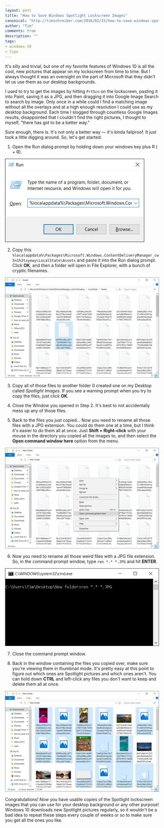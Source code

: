 ```yaml
--- 
layout: post
title: "How to Save Windows Spotlight Lockscreen Images"
canonical: "http://timschreiber.com/2016/02/15/how-to-save-windows-spotlight-lockscreen-images/"
author: "Tim"
comments: true
description: ""
tags:
- windows-10
- tips
---
```


It's silly and trivial, but one of my favorite features of Windows 10 is all the cool, new pictures that appear on my lockscreen from time to time. But I always thought it was an oversight on the part of Microsoft that they didn't let us use them as our desktop backgrounds.

I used to try to get the images by hitting `PrtScn` on the lockscreen, pasting it into Paint, saving it as a JPG, and then dragging it into Google Image Search to search by image. Only once in a while could I find a matching image without all the overlays and at a high enough resolution I could use as my desktop background. Each time I slogged through countless Google Images results, disappointed that I couldn't find the right pictures, I thought to myself, "there has got to be a better way." 

Sure enough, there is. It's not only a better way &mdash; it's kinda failproof. It just took a little digging around. So, let's get started:

1. Open the Run dialog prompt by holding down your windows key plus R (<span class="fa fa-windows"></span> + R).

![Run Dialog Prompt][1]

2. Copy this `%localappdata%\Packages\Microsoft.Windows.ContentDeliveryManager_cw5n1h2txyewy\LocalState\Assets` and paste it into the Run dialog prompt. Click **OK**, and then a folder will open in File Explorer, with a bunch of cryptic filenames.

![Assets Folder][2]

3. Copy all of those files to another folder (I created one on my Desktop called *Spotlight Images*. If you see a warning prompt when you try to copy the files, just click **OK**.

4. Close the Window you opened in Step 2. It's best to not accidentally mess up any of those files.

5. Back to the files you just copied... Now you need to rename all those files with a JPG extension. You could do them one at a time, but I think it's easier to do them all at once. Just **Shift + Right-click** with your mouse in the directory you copied all the images to, and then select the **Open command window here** option from the menu.

![Open Command Window][3]

6. Now you need to rename all those weird files with a JPG file extension. So, in the command prompt window, type `ren *.* *.JPG` and hit **ENTER**.

![Rename Files with a JPG extension][4]

7. Close the command prompt window.

8. Back in the window containing the files you copied over, make sure you're viewing them in thumbnail mode. It's pretty easy at this point to figure out which ones are Spotlight pictures and which ones aren't. You can hold down **CTRL** and left-click any files you don't want to keep and delete them all at once.

![Delete the Non Spotlight Images][5]

Congratulations! Now you have usable copies of the Spotlight lockscreen images that you can use for your desktop background or any other purpose! Windows 10 downloads new Spotlight pictures regularly, so it wouldn't be a bad idea to repeat these steps every couple of weeks or so to make sure you get all the ones you like.

[1]: /img/how-to-save-windows-spotlight-lockscreen-images/run-dialog-2.png
[2]: /img/how-to-save-windows-spotlight-lockscreen-images/assets-folder.png
[3]: /img/how-to-save-windows-spotlight-lockscreen-images/open-command-window.png
[4]: /img/how-to-save-windows-spotlight-lockscreen-images/command-window-rename.png
[5]: /img/how-to-save-windows-spotlight-lockscreen-images/delete-non-backgrounds.png